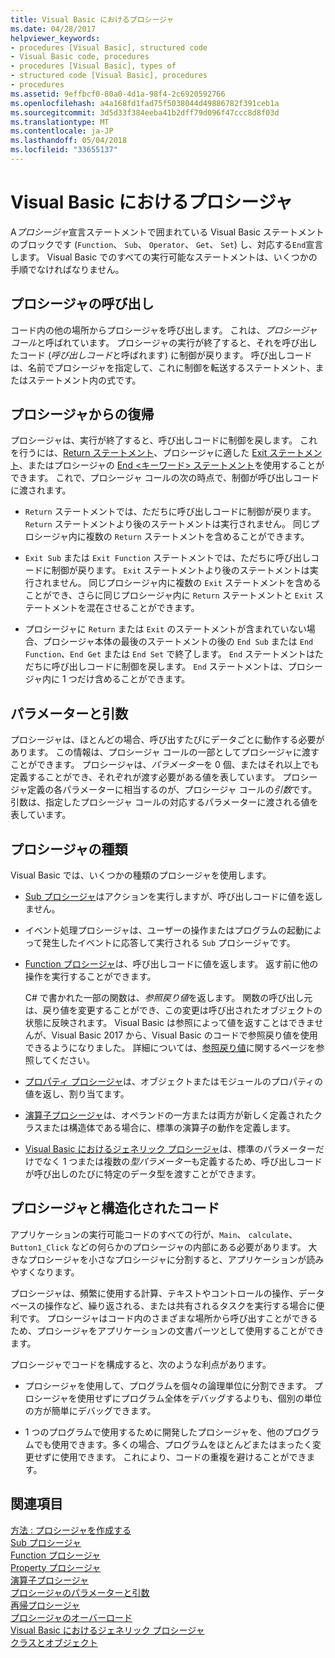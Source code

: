 ```yaml
---
title: Visual Basic におけるプロシージャ
ms.date: 04/28/2017
helpviewer_keywords:
- procedures [Visual Basic], structured code
- Visual Basic code, procedures
- procedures [Visual Basic], types of
- structured code [Visual Basic], procedures
- procedures
ms.assetid: 9effbcf0-80a0-4d1a-98f4-2c6920592766
ms.openlocfilehash: a4a168fd1fad75f5038044d49886782f391ceb1a
ms.sourcegitcommit: 3d5d33f384eeba41b2dff79d096f47ccc8d8f03d
ms.translationtype: MT
ms.contentlocale: ja-JP
ms.lasthandoff: 05/04/2018
ms.locfileid: "33655137"
---
```

# <a name="procedures-in-visual-basic"></a>Visual Basic におけるプロシージャ
A*プロシージャ*宣言ステートメントで囲まれている Visual Basic ステートメントのブロックです (`Function`、 `Sub`、 `Operator`、 `Get`、 `Set`) し、対応する`End`宣言します。 Visual Basic でのすべての実行可能なステートメントは、いくつかの手順でなければなりません。  
  
## <a name="calling-a-procedure"></a>プロシージャの呼び出し  
 コード内の他の場所からプロシージャを呼び出します。 これは、*プロシージャ コール*と呼ばれています。 プロシージャの実行が終了すると、それを呼び出したコード (*呼び出しコード*と呼ばれます) に制御が戻ります。 呼び出しコードは、名前でプロシージャを指定して、これに制御を転送するステートメント、またはステートメント内の式です。  
  
## <a name="returning-from-a-procedure"></a>プロシージャからの復帰  
 プロシージャは、実行が終了すると、呼び出しコードに制御を戻します。 これを行うには、[Return ステートメント](../../../../visual-basic/language-reference/statements/return-statement.md)、プロシージャに適した [Exit ステートメント](../../../../visual-basic/language-reference/statements/exit-statement.md)、またはプロシージャの [End \<キーワード> ステートメント](../../../../visual-basic/language-reference/statements/end-keyword-statement.md)を使用することができます。 これで、プロシージャ コールの次の時点で、制御が呼び出しコードに渡されます。  
  
-   `Return` ステートメントでは、ただちに呼び出しコードに制御が戻ります。 `Return` ステートメントより後のステートメントは実行されません。 同じプロシージャ内に複数の `Return` ステートメントを含めることができます。  
  
-   `Exit Sub` または `Exit Function` ステートメントでは、ただちに呼び出しコードに制御が戻ります。 `Exit` ステートメントより後のステートメントは実行されません。 同じプロシージャ内に複数の `Exit` ステートメントを含めることができ、さらに同じプロシージャ内に `Return` ステートメントと `Exit` ステートメントを混在させることができます。  
  
-   プロシージャに `Return` または `Exit` のステートメントが含まれていない場合、プロシージャ本体の最後のステートメントの後の `End Sub` または `End Function`、`End Get` または `End Set` で終了します。 `End` ステートメントはただちに呼び出しコードに制御を戻します。 `End` ステートメントは、プロシージャ内に 1 つだけ含めることができます。  
  
## <a name="parameters-and-arguments"></a>パラメーターと引数  
 プロシージャは、ほとんどの場合、呼び出すたびにデータごとに動作する必要があります。 この情報は、プロシージャ コールの一部としてプロシージャに渡すことができます。 プロシージャは、*パラメーター*を 0 個、またはそれ以上でも定義することができ、それぞれが渡す必要がある値を表しています。 プロシージャ定義の各パラメーターに相当するのが、プロシージャ コールの*引数*です。 引数は、指定したプロシージャ コールの対応するパラメーターに渡される値を表しています。  
  
## <a name="types-of-procedures"></a>プロシージャの種類  
 Visual Basic では、いくつかの種類のプロシージャを使用します。  
  
-   [Sub プロシージャ](./sub-procedures.md)はアクションを実行しますが、呼び出しコードに値を返しません。  
  
-   イベント処理プロシージャは、ユーザーの操作またはプログラムの起動によって発生したイベントに応答して実行される `Sub` プロシージャです。  
  
-   [Function プロシージャ](./function-procedures.md)は、呼び出しコードに値を返します。 返す前に他の操作を実行することができます。

    C# で書かれた一部の関数は、*参照戻り値*を返します。 関数の呼び出し元は、戻り値を変更することができ、この変更は呼び出されたオブジェクトの状態に反映されます。 Visual Basic は参照によって値を返すことはできませんが、Visual Basic 2017 から、Visual Basic のコードで参照戻り値を使用できるようになりました。 詳細については、[参照戻り値](ref-return-values.md)に関するページを参照してください。
  
-   [プロパティ プロシージャ](./property-procedures.md)は、オブジェクトまたはモジュールのプロパティの値を返し、割り当てます。  
  
-   [演算子プロシージャ](./operator-procedures.md)は、オペランドの一方または両方が新しく定義されたクラスまたは構造体である場合に、標準の演算子の動作を定義します。  
  
-   [Visual Basic におけるジェネリック プロシージャ](../../../../visual-basic/programming-guide/language-features/data-types/generic-procedures.md)は、標準のパラメーターだけでなく 1 つまたは複数の*型パラメーター*も定義するため、呼び出しコードが呼び出しのたびに特定のデータ型を渡すことができます。  
  
## <a name="procedures-and-structured-code"></a>プロシージャと構造化されたコード  
 アプリケーションの実行可能コードのすべての行が、`Main`、 `calculate`、`Button1_Click` などの何らかのプロシージャの内部にある必要があります。 大きなプロシージャを小さなプロシージャに分割すると、アプリケーションが読みやすくなります。  
  
 プロシージャは、頻繁に使用する計算、テキストやコントロールの操作、データベースの操作など、繰り返される、または共有されるタスクを実行する場合に便利です。 プロシージャはコード内のさまざまな場所から呼び出すことができるため、プロシージャをアプリケーションの文書パーツとして使用することができます。  
  
 プロシージャでコードを構成すると、次のような利点があります。  
  
-   プロシージャを使用して、プログラムを個々の論理単位に分割できます。 プロシージャを使用せずにプログラム全体をデバッグするよりも、個別の単位の方が簡単にデバッグできます。  
  
-   1 つのプログラムで使用するために開発したプロシージャを、他のプログラムでも使用できます。多くの場合、プログラムをほとんどまたはまったく変更せずに使用できます。 これにより、コードの重複を避けることができます。  
  
## <a name="see-also"></a>関連項目  
 [方法 : プロシージャを作成する](./how-to-create-a-procedure.md)  
 [Sub プロシージャ](./sub-procedures.md)  
 [Function プロシージャ](./function-procedures.md)  
 [Property プロシージャ](./property-procedures.md)  
 [演算子プロシージャ](./operator-procedures.md)  
 [プロシージャのパラメーターと引数](./procedure-parameters-and-arguments.md)  
 [再帰プロシージャ](./recursive-procedures.md)  
 [プロシージャのオーバーロード](./procedure-overloading.md)  
 [Visual Basic におけるジェネリック プロシージャ](../../../../visual-basic/programming-guide/language-features/data-types/generic-procedures.md)  
 [クラスとオブジェクト](../../../../visual-basic/programming-guide/language-features/objects-and-classes/index.md)
